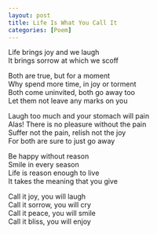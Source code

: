 ```yaml
---
layout: post
title: Life Is What You Call It
categories: [Poem]
---
```


Life brings joy and we laugh  
It brings sorrow at which we scoff

Both are true, but for a moment  
Why spend more time, in joy or torment  
Both come uninvited, both go away too  
Let them not leave any marks on you

Laugh too much and your stomach will pain  
Alas! There is no pleasure without the pain  
Suffer not the pain, relish not the joy  
For both are sure to just go away

Be happy without reason  
Smile in every season  
Life is reason enough to live  
It takes the meaning that you give

Call it joy, you will laugh  
Call it sorrow, you will cry  
Call it peace, you will smile  
Call it bliss, you will enjoy

